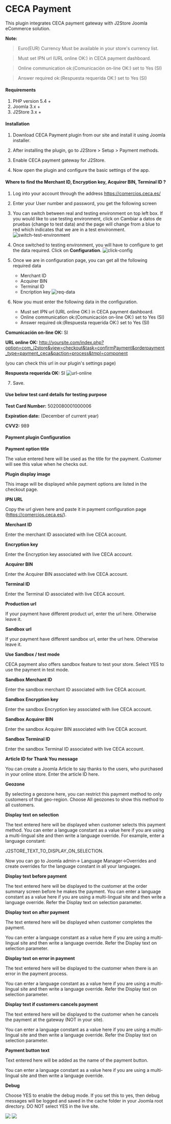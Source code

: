 # CECA Payment

This plugin integrates CECA payment gateway with J2Store Joomla eCommerce solution.

**Note:**
> Euro(EUR) Currency Must be available in your store's currency list.

> Must set IPN url (URL online OK:) in CECA payment dashboard.

> Online communication ok:(Comunicación on-line OK:) set to Yes (SI)

> Answer required ok:(Respuesta requerida OK:) set to Yes (SI)

#### Requirements

1. PHP version 5.4 +
2. Joomla 3.x +
3. J2Store 3.x +

#### Installation

1. Download CECA Payment plugin from our site and install it using Joomla installer.

2. After installing the plugin, go to J2Store > Setup > Payment methods.

3. Enable CECA payment gateway for J2Store.

4. Now open the plugin and configure the basic settings of the app.

#### Where to find the Merchant ID, Encryption key, Acquirer BIN, Terminal ID ?

1. Log into your account through the address https://comercios.ceca.es/

2. Enter your User number and password, you get the following screen

3. You can switch between real and testing environment on top left box. If you would like to use testing environment, click on Cambiar a datos de pruebas (change to test data) and the page will change from a blue to red which indicates that we are in a test environment.
![switch-test-environment](./assets/images/ceca-switch-envi.png)

4. Once switched to testing environment, you will have to configure to get the data required. Click on **Configuration**.
![click-config](./assets/images/ceca-config.png)

5. Once we are in configuration page, you can get all the following required data
    * Merchant ID
    * Acquirer BIN
    * Terminal ID
    * Encription key
![req-data](./assets/images/ceca-req-data.png)

6. Now you must enter the following data in the configuration.
    * Must set IPN url (URL online OK:) in CECA payment dashboard.
    * Online communication ok:(Comunicación on-line OK:) set to Yes (SI)
    * Answer required ok:(Respuesta requerida OK:) set to Yes (SI)

 **Comunicación on-line OK:**  SI 
 
 **URL online OK:** http://yoursite.com/index.php?option=com_j2store&view=checkout&task=confirmPayment&orderpayment_type=payment_ceca&paction=process&tmpl=component 
 
 (you can check this url in our plugin's settings page)
 
 **Respuesta requerida OK:** SI
 ![url-online](./assets/images/ceca-url-online.png)
 
7. Save.

#### Use below test card details for testing purpose

**Test Card Number:** 5020080001000006 

**Expiration date:** (December of current year) 

**CVV2:** 989 

#### Payment plugin Configuration

**Payment option title**

The value entered here will be used as the title for the payment. Customer will see this value when he checks out.

**Plugin display image**

This image will be displayed while payment options are listed in the checkout page.

**IPN URL**

Copy the url given here and paste it in payment configuration page (https://comercios.ceca.es/).

**Merchant ID**

Enter the merchant ID associated with live CECA account.

**Encryption key**

Enter the Encryption key associated with live CECA account.

**Acquirer BIN**

Enter the Acquirer BIN associated with live CECA account.

**Terminal ID**

Enter the Terminal ID associated with live CECA account.

**Production url**

If your payment have different product url, enter the url here. Otherwise leave it.

**Sandbox url**

If your payment have different sandbox url, enter the url here. Otherwise leave it.

**Use Sandbox / test mode**

CECA payment also offers sandbox feature to test your store. Select YES to use the payment in test mode.

**Sandbox Merchant ID**

Enter the sandbox merchant ID associated with live CECA account.

**Sandbox Encryption key**

Enter the sandbox Encryption key associated with live CECA account.

**Sandbox Acquirer BIN**

Enter the sandbox Acquirer BIN associated with live CECA account.

**Sandbox Terminal ID**

Enter the sandbox Terminal ID associated with live CECA account.

**Article ID for Thank You message**

You can create a Joomla Article to say thanks to the users, who purchased in your online store. Enter the article ID here.

**Geozone**

By selecting a geozone here, you can restrict this payment method to only customers of that geo-region. Choose All geozones to show this method to all customers.

**Display text on selection**

The text entered here will be displayed when customer selects this payment method. You can enter a language constant as a value here if you are using a multi-lingual site and then write a language override. For example, enter a language constant:

J2STORE_TEXT_TO_DISPLAY_ON_SELECTION.

Now you can go to Joomla admin-> Language Manager->Overrides and create overrides for the language constant in all your languages.

**Display text before payment**

The text entered here will be displayed to the customer at the order summary screen before he makes the payment. You can enter a language constant as a value here if you are using a multi-lingual site and then write a language override. Refer the Display text on selection parameter. 

**Display text on after payment**

The text entered here will be displayed when customer completes the payment.

You can enter a language constant as a value here if you are using a multi-lingual site and then write a language override. Refer the Display text on selection parameter.

**Display text on error in payment**

The text entered here will be displayed to the customer when there is an error in the payment process.

You can enter a language constant as a value here if you are using a multi-lingual site and then write a language override. Refer the Display text on selection parameter.

**Display text if customers cancels payment**

The text entered here will be displayed to the customer when he cancels the payment at the gateway (NOT in your site).

You can enter a language constant as a value here if you are using a multi-lingual site and then write a language override. Refer the Display text on selection parameter.

**Payment button text**

Text entered here will be added as the name of the payment button.

You can enter a language constant as a value here if you are using a multi-lingual site and then write a language override.

**Debug**

Choose YES to enable the debug mode. If you set this to yes, then debug messages will be logged and saved in the cache folder in your Joomla root directory. DO NOT select YES in the live site. 

![](./assets/images/ceca-payment-01.png)
![](./assets/images/ceca-payment-02.png)